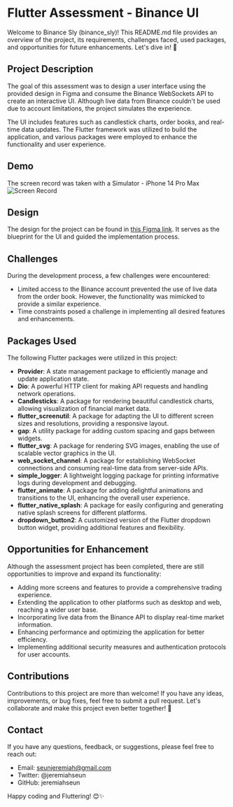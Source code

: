 # Flutter Assessment - Binance UI

Welcome to Binance Sly (binance_sly)! This README.md file provides an overview of the project, its requirements, challenges faced, used packages, and opportunities for future enhancements. Let's dive in! 🚀

## Project Description

The goal of this assessment was to design a user interface using the provided design in Figma and consume the Binance WebSockets API to create an interactive UI. Although live data from Binance couldn't be used due to account limitations, the project simulates the experience.

The UI includes features such as candlestick charts, order books, and real-time data updates. The Flutter framework was utilized to build the application, and various packages were employed to enhance the functionality and user experience.

## Demo

The screen record was taken with a Simulator - iPhone 14 Pro Max
![Screen Record](https://github.com/jeremiahseun/binance_sly/assets/53568423/e3b54cb2-f42c-44c1-8445-4d89d93e19b1)


## Design

The design for the project can be found in [this Figma link](https://www.figma.com/file/jR33GYkNjebdZfLtbpXBxQ/Mobile-Design-Test?type=design&node-id=0%3A1&t=vcCqqyzHjpFQ1ZgU-1). It serves as the blueprint for the UI and guided the implementation process.

## Challenges

During the development process, a few challenges were encountered:

- Limited access to the Binance account prevented the use of live data from the order book. However, the functionality was mimicked to provide a similar experience.
- Time constraints posed a challenge in implementing all desired features and enhancements.

## Packages Used

The following Flutter packages were utilized in this project:

- **Provider**: A state management package to efficiently manage and update application state.
- **Dio**: A powerful HTTP client for making API requests and handling network operations.
- **Candlesticks**: A package for rendering beautiful candlestick charts, allowing visualization of financial market data.
- **flutter_screenutil**: A package for adapting the UI to different screen sizes and resolutions, providing a responsive layout.
- **gap**: A utility package for adding custom spacing and gaps between widgets.
- **flutter_svg**: A package for rendering SVG images, enabling the use of scalable vector graphics in the UI.
- **web_socket_channel**: A package for establishing WebSocket connections and consuming real-time data from server-side APIs.
- **simple_logger**: A lightweight logging package for printing informative logs during development and debugging.
- **flutter_animate**: A package for adding delightful animations and transitions to the UI, enhancing the overall user experience.
- **flutter_native_splash**: A package for easily configuring and generating native splash screens for different platforms.
- **dropdown_button2**: A customized version of the Flutter dropdown button widget, providing additional features and flexibility.

## Opportunities for Enhancement

Although the assessment project has been completed, there are still opportunities to improve and expand its functionality:

- Adding more screens and features to provide a comprehensive trading experience.
- Extending the application to other platforms such as desktop and web, reaching a wider user base.
- Incorporating live data from the Binance API to display real-time market information.
- Enhancing performance and optimizing the application for better efficiency.
- Implementing additional security measures and authentication protocols for user accounts.

## Contributions

Contributions to this project are more than welcome! If you have any ideas, improvements, or bug fixes, feel free to submit a pull request. Let's collaborate and make this project even better together! 🤝

## Contact

If you have any questions, feedback, or suggestions, please feel free to reach out:

- Email: seunjeremiah@gmail.com
- Twitter: @jeremiahseun
- GitHub: jeremiahseun

Happy coding and Fluttering! 😊✨
